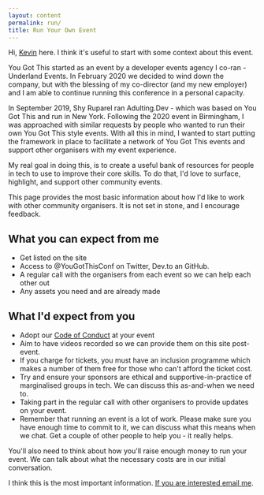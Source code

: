 ```yaml
---
layout: content
permalink: run/
title: Run Your Own Event
---
```


Hi, [Kevin](https://twitter.com/_phzn) here. I think it's useful to start with some context about this event.

You Got This started as an event by a developer events agency I co-ran - Underland Events. In February 2020 we decided to wind down the company, but with the blessing of my co-director (and my new employer) and I am able to continue running this conference in a personal capacity.

In September 2019, Shy Ruparel ran Adulting.Dev - which was based on You Got This and run in New York. Following the 2020 event in Birmingham, I was approached with similar requests by people who wanted to run their own You Got This style events. With all this in mind, I wanted to start putting the framework in place to facilitate a network of You Got This events and support other organisers with my event experience.

My real goal in doing this, is to create a useful bank of resources for people in tech to use to improve their core skills. To do that, I'd love to surface, highlight, and support other community events.

This page provides the most basic information about how I'd like to work with other community organisers. It is not set in stone, and I encourage feedback.

## What you can expect from me

- Get listed on the site
- Access to @YouGotThisConf on Twitter, Dev.to an GitHub.
- A regular call with the organisers from each event so we can help each other out
- Any assets you need and are already made

## What I'd expect from you

- Adopt our [Code of Conduct](/conduct) at your event
- Aim to have videos recorded so we can provide them on this site post-event.
- If you charge for tickets, you must have an inclusion programme which makes a number of them free for those who can't afford the ticket cost.
- Try and ensure your sponsors are ethical and supportive-in-practice of marginalised groups in tech. We can discuss this as-and-when we need to.
- Taking part in the regular call with other organisers to provide updates on your event.
- Remember that running an event is a lot of work. Please make sure you have enough time to commit to it, we can discuss what this means when we chat. Get a couple of other people to help you - it really helps.

You'll also need to think about how you'll raise enough money to run your event. We can talk about what the necessary costs are in our initial conversation.

I think this is the most important information. [If you are interested email me](mailto:kevin@yougotthis.io).